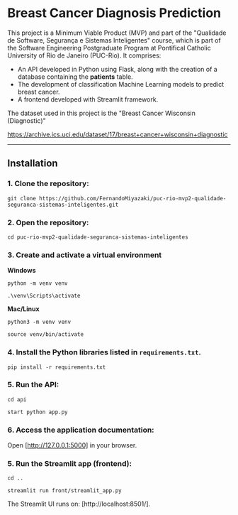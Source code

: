 # Breast Cancer Diagnosis Prediction

This project is a Minimum Viable Product (MVP) and part of the "Qualidade de Software, Segurança e Sistemas Inteligentes" course, which is part of the Software Engineering Postgraduate Program at Pontifical Catholic University of Rio de Janeiro (PUC-Rio). It comprises:

- An API developed in Python using Flask, along with the creation of a database containing the **patients** table.
- The development of classification Machine Learning models to predict breast cancer.
- A frontend developed with Streamlit framework.

The dataset used in this project is the "Breast Cancer Wisconsin (Diagnostic)"

https://archive.ics.uci.edu/dataset/17/breast+cancer+wisconsin+diagnostic

---
## Installation

### 1. Clone the repository:

```
git clone https://github.com/FernandoMiyazaki/puc-rio-mvp2-qualidade-seguranca-sistemas-inteligentes.git
```

### 2. Open the repository:

```
cd puc-rio-mvp2-qualidade-seguranca-sistemas-inteligentes
```

### 3. Create and activate a virtual environment

**Windows**

```
python -m venv venv
```
```
.\venv\Scripts\activate
```

**Mac/Linux**

```
python3 -m venv venv
```
```
source venv/bin/activate
```

### 4. Install the Python libraries listed in `requirements.txt`.

```
pip install -r requirements.txt
```

### 5. Run the API:

```
cd api
```
```
start python app.py
```

### 6. Access the application documentation:

Open [http://127.0.0.1:5000] in your browser.

### 5. Run the Streamlit app (frontend):

```
cd ..
```
```
streamlit run front/streamlit_app.py
```

The Streamlit UI runs on: [http://localhost:8501/].